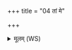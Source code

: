 +++
title = "04 तां मे"

+++
<details><summary>मूलम् (WS)</summary>

तां मे सहस्राक्षो देवो दक्षिणे हस्त आ दधत् ।  
तयाहं सर्वं पश्यानि यद्भूतं यच्च भाव्यम् ॥ ४ ॥
</details>